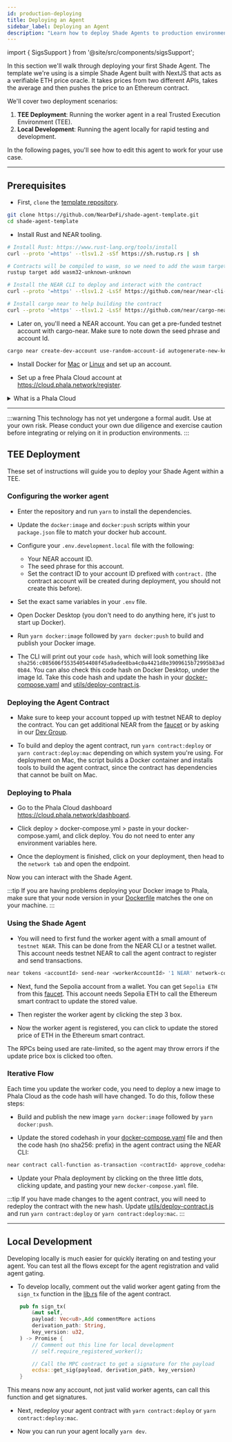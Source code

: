 ```yaml
---
id: production-deploying
title: Deploying an Agent
sidebar_label: Deploying an Agent
description: "Learn how to deploy Shade Agents to production environments with full contract customization and flexible architecture for real-world applications."
---
```


import { SigsSupport } from '@site/src/components/sigsSupport';

In this section we'll walk through deploying your first Shade Agent. The template we're using is a simple Shade Agent built with NextJS that acts as a verifiable ETH price oracle. It takes prices from two different APIs, takes the average and then pushes the price to an Ethereum contract.  

We'll cover two deployment scenarios:
1. **TEE Deployment**: Running the worker agent in a real Trusted Execution Environment (TEE).
2. **Local Development**: Running the agent locally for rapid testing and development.

In the following pages, you'll see how to edit this agent to work for your use case.

---

## Prerequisites

- First, `clone` the [template repository](https://github.com/NearDeFi/shade-agent-template).

```bash
git clone https://github.com/NearDeFi/shade-agent-template.git
cd shade-agent-template
```

- Install Rust and NEAR tooling.

```bash
# Install Rust: https://www.rust-lang.org/tools/install
curl --proto '=https' --tlsv1.2 -sSf https://sh.rustup.rs | sh

# Contracts will be compiled to wasm, so we need to add the wasm target
rustup target add wasm32-unknown-unknown

# Install the NEAR CLI to deploy and interact with the contract
curl --proto '=https' --tlsv1.2 -LsSf https://github.com/near/near-cli-rs/releases/latest/download/near-cli-rs-installer.sh | sh

# Install cargo near to help building the contract
curl --proto '=https' --tlsv1.2 -LsSf https://github.com/near/cargo-near/releases/latest/download/cargo-near-installer.sh | sh
```

- Later on, you'll need a NEAR account. You can get a pre-funded testnet account with cargo-near. Make sure to note down the seed phrase and account Id.

```bash
cargo near create-dev-account use-random-account-id autogenerate-new-keypair print-to-terminal network-config testnet create
```

- Install Docker for [Mac](https://docs.docker.com/desktop/setup/install/mac-install/) or [Linux](https://docs.docker.com/desktop/setup/install/linux/) and set up an account.

- Set up a free Phala Cloud account at https://cloud.phala.network/register. 

<details>

<summary> What is a Phala Cloud </summary>

Phala Cloud is a service that offers secure and private hosting in a TEE using [Dstack](https://docs.phala.network/overview/phala-network/dstack). Phala Cloud makes it easy to run a TEE, that's why we'll use it in our template!

</details>

---

:::warning
This technology has not yet undergone a formal audit. Use at your own risk. Please conduct your own due diligence and exercise caution before integrating or relying on it in production environments.
:::

## TEE Deployment

These set of instructions will guide you to deploy your Shade Agent within a TEE.

### Configuring the worker agent 

- Enter the repository and run `yarn` to install the dependencies.

- Update the `docker:image` and `docker:push` scripts within your `package.json` file to match your docker hub account.

- Configure your `.env.development.local` file with the following:
  - Your NEAR account ID.
  - The seed phrase for this account.
  - Set the contract ID to your account ID prefixed with `contract.` (the contract account will be created during deployment, you should not create this before).

- Set the exact same variables in your `.env` file.

- Open Docker Desktop (you don't need to do anything here, it's just to start up Docker).

- Run `yarn docker:image` followed by `yarn docker:push` to build and publish your Docker image.

- The CLI will print out your `code hash`, which will look something like `sha256:c085606f55354054408f45a9adee8ba4c0a4421d8e3909615b72995b83ad0b84`. You can also check this code hash on Docker Desktop, under the image Id. Take this code hash and update the hash in your [docker-compose.yaml](https://github.com/NearDeFi/shade-agent-template/blob/main/docker-compose.yaml#L4) and [utils/deploy-contract.js](https://github.com/NearDeFi/shade-agent-template/blob/main/utils/deploy-contract.js#L9).

### Deploying the Agent Contract 

- Make sure to keep your account topped up with testnet NEAR to deploy the contract. You can get additional NEAR from the [faucet](https://near-faucet.io/) or by asking in our [Dev Group](https://t.me/shadeagents).

- To build and deploy the agent contract, run `yarn contract:deploy` or `yarn contract:deploy:mac` depending on which system you're using. For deployment on Mac, the script builds a Docker container and installs tools to build the agent contract, since the contract has dependencies that cannot be built on Mac.

### Deploying to Phala

- Go to the Phala Cloud dashboard https://cloud.phala.network/dashboard.

- Click deploy > docker-compose.yml > paste in your docker-compose.yaml, and click deploy. You do not need to enter any environment variables here.

- Once the deployment is finished, click on your deployment, then head to the `network tab` and open the endpoint.

Now you can interact with the Shade Agent. 

:::tip
If you are having problems deploying your Docker image to Phala, make sure that your node version in your [Dockerfile](https://github.com/NearDeFi/shade-agent-template/blob/main/Dockerfile#L3) matches the one on your machine.
:::

### Using the Shade Agent

- You will need to first fund the worker agent with a small amount of `testnet NEAR`. This can be done from the NEAR CLI or a testnet wallet. This account needs testnet NEAR to call the agent contract to register and send transactions.

```bash
near tokens <accountId> send-near <workerAccountId> '1 NEAR' network-config testnet
```

- Next, fund the Sepolia account from a wallet. You can get `Sepolia ETH` from this [faucet](https://cloud.google.com/application/web3/faucet/ethereum/sepolia). This account needs Sepolia ETH to call the Ethereum smart contract to update the stored value.

- Then register the worker agent by clicking the step 3 box.

- Now the worker agent is registered, you can click to update the stored price of ETH in the Ethereum smart contract.

The RPCs being used are rate-limited, so the agent may throw errors if the update price box is clicked too often.

### Iterative Flow 

Each time you update the worker code, you need to deploy a new image to Phala Cloud as the code hash will have changed. To do this, follow these steps:

- Build and publish the new image `yarn docker:image` followed by `yarn docker:push`.

- Update the stored codehash in your [docker-compose.yaml](https://github.com/NearDeFi/shade-agent-template/blob/main/docker-compose.yaml#L4) file and then the code hash (no sha256: prefix) in the agent contract using the NEAR CLI: 

```bash
near contract call-function as-transaction <contractId> approve_codehash json-args '{"codehash": "<yourNewCodeHash>"}' prepaid-gas '100.0 Tgas' attached-deposit '0 NEAR' sign-as <accountId> network-config testnet 
```

- Update your Phala deployment by clicking on the three little dots, clicking update, and pasting your new `docker-compose.yaml` file.

:::tip
If you have made changes to the agent contract, you will need to redeploy the contract with the new hash. Update [utils/deploy-contract.js](https://github.com/NearDeFi/shade-agent-template/blob/main/utils/deploy-contract.js#L9) and run `yarn contract:deploy` or `yarn contract:deploy:mac`.
:::

---

## Local Development 

Developing locally is much easier for quickly iterating on and testing your agent. You can test all the flows except for the agent registration and valid agent gating.

- To develop locally, comment out the valid worker agent gating from the `sign_tx` function in the [lib.rs](https://github.com/NearDeFi/shade-agent-template/blob/main/contract/src/lib.rs#L70C1-L71C71) file of the agent contract.

```rust
    pub fn sign_tx(
        &mut self,
        payload: Vec<u8>,Add commentMore actions
        derivation_path: String,
        key_version: u32,
    ) -> Promise {
        // Comment out this line for local development
        // self.require_registered_worker();

        // Call the MPC contract to get a signature for the payload
        ecdsa::get_sig(payload, derivation_path, key_version)
    }
```

This means now any account, not just valid worker agents, can call this function and get signatures.

- Next, redeploy your agent contract with `yarn contract:deploy` or `yarn contract:deploy:mac`.

- Now you can run your agent locally `yarn dev`.

<SigsSupport />
